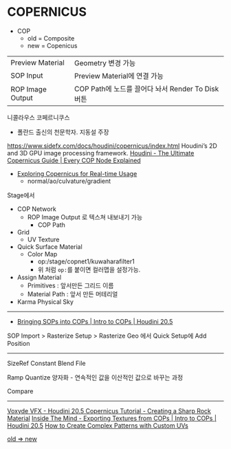 # COPERNICUS

- COP
  - old = Composite
  - new = Copenicus

|                  |                                                  |
| ---------------- | ------------------------------------------------ |
| Preview Material | Geometry 변경 가능                               |
| SOP Input        | Preview Material에 연결 가능                     |
| ROP Image Output | COP Path에 노드를 끌어다 놔서 Render To Disk버튼 |


니콜라우스 코페르니쿠스
 - 폴란드 출신의 천문학자. 지동설 주장

https://www.sidefx.com/docs/houdini/copernicus/index.html
    Houdini’s 2D and 3D GPU image processing framework.
[Houdini - The Ultimate Copernicus Guide | Every COP Node Explained](https://www.youtube.com/watch?v=ZPL215vfNwg)
- [Exploring Copernicus for Real-time Usage](https://www.youtube.com/watch?v=Vn6SNJjXC8c)
  - normal/ao/culvature/gradient

Stage에서
- COP Network
  - ROP Image Output 로 텍스쳐 내보내기 가능
    - COP Path
- Grid
  - UV Texture
- Quick Surface Material
  - Color Map
    - op:/stage/copnet1/kuwaharafilter1
    - 위 처럼 `op:`를 붙이면 컬러맵을 설정가능.
- Assign Material
  - Primitives : 앞서만든 그리드 이름
  - Material Path : 앞서 만든 머테리얼
- Karma Physical Sky


---

- [Bringing SOPs into COPs | Intro to COPs | Houdini 20.5](https://www.youtube.com/watch?v=NgeQ72PLHQs)

SOP Import > Rasterize Setup > Rasterize Geo 에서 Quick Setup에 Add Position

---

SizeRef
Constant
Blend
File

Ramp
Quantize 양자화 - 연속적인 값을 이산적인 값으로 바꾸는 과정

Compare

---


[Voxyde VFX - Houdini 20.5 Copernicus Tutorial - Creating a Sharp Rock Material](https://www.youtube.com/watch?v=lAkKisYM9Xo)
[Inside The Mind - Exporting Textures from COPs | Intro to COPs | Houdini 20.5](https://www.youtube.com/watch?v=iGkl5VV3m8M)
[How to Create Complex Patterns with Custom UVs](https://www.youtube.com/watch?v=GQY1nF_0ZCA)


[old => new](https://www.sidefx.com/docs/houdini/copernicus/transition.html)

